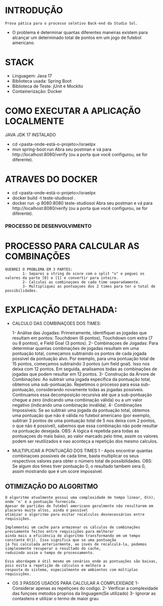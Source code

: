 # INTRODUÇÃO
    Prova pática para o processo seletivo Back-end da Studio Sol.
- O problema é determinar quantas diferentes maneiras existem para alcançar um determinado total de pontos 
   em um jogo de futebol americano.

# STACK
- Linguagem: Java 17
- Biblioteca usada: Spring Boot
- Biblioteca de Teste: jUnit e Mockito
- Containerização: Docker

# COMO EXECUTAR A APLICAÇÃO LOCALMENTE
JAVA JDK 17 INSTALADO
   - cd <pasta-onde-está-o-projeto>/israelpx
   - mvn spring-boot:run
     Abra seu postman e vá para http://localhost:8080/verify (ou a porta que você configurou, se for diferente).

# ATRAVES DO DOCKER
   - cd <pasta-onde-está-o-projeto>/israelpx
   - docker build -t teste-studiosol .
   - docker run -p 8080:8080 teste-studiosol 
     Abra seu postman e vá para http://localhost:8080/verify (ou a porta que você configurou, se for diferente).

### PROCESSO DE DESENVOLVIMENTO ###

# PROCESSO PARA CALCULAR AS COMBINAÇÕES
    QUEBREI O PROBLEMA EM 3 PARTES:
            1- Separei a string do score com o split "x" e peguei os valores da parte [0] e [1] e convertir para inteiro.
            2- Calculei as combinaçoes de cada time separadamente.
            3- Multipliquei as pontuaçoes dos 2 times para ter o total de possibilidades.

# EXPLICAÇÃO DETALHADA:

- CALCULO DAS COMBINAÇOES DOS TIMES:

    1- Análise das Jogadas:
        Primeiramente, identifiquei as jogadas que resultam em pontos: Touchdown (6 pontos), Touchdown com extra 
        (7 ou 8 pontos), e Field Goal (3 pontos).
    2- Combinaçoes de Jogadas:
        Para determinar quantas combinações de jogadas resultam em uma pontuação total, começamos subtraindo os pontos 
        de cada jogada possível da pontuação alvo. Por exemplo, para uma pontuação total de 15 pontos, começamos subtraindo 
        3 pontos (um field goal). Isso nos deixa com 12 pontos. 
        Em seguida, analisamos todas as combinações de jogadas que podem resultar em 12 pontos.
    3- Construção da Árvore de Combinações:
        Ao subtrair uma jogada específica da pontuação total, obtemos uma sub-pontuação. 
        Repetimos o processo para essa sub-pontuação, considerando novamente todas as jogadas possíveis. 
        Continuamos essa decomposição recursiva até que a sub-pontuação chegue a zero (indicando uma combinação válida) 
        ou a um valor negativo (indicando uma combinação inválida).
    4- Combinações Impossíveis:
        Se ao subtrair uma jogada da pontuação total, obtemos uma pontuação que não é válida no futebol americano 
        (por exemplo, subtrair 3 pontos de uma pontuação total de 5 nos deixa com 2 pontos, o que não é possível), 
        sabemos que essa combinação não pode resultar na pontuação desejada.
    OBS: A lógica é repetida para todas as pontuaçoes do mais baixo, ao valor marcado pelo time, assim os valores podem ser 
    reutilizados e nao aconteça a repetição dos mesmo calculos.

- MULTIPLICAR A PONTUAÇÃO DOS TIMES
    1 - Após encontrar quantas combinaçoes possiveis de cada time, basta multiplicar os seus respectivos valores 
        para obter o número total de possibilidades.
    OBS: Se algum dos times tiver pontuação 0, o resultado tambem sera 0, assim mostrando que é um score impossivel.


## OTIMIZAÇÃO DO ALGORITMO 
    O algoritmo atualmente possui uma complexidade de tempo linear, O(n), onde 'n' é a pontuação fornecida. 
    Apesar de partidas de futebol americano geralmente não resultarem em placares muito altos, ainda é possível 
    otimizar o algoritmo para evitar recalculos desnecessários entre requisições.

    Implementei um cache para armazenar os cálculos de combinações previamente feitos entre requisições para melhorar 
    ainda mais a eficiência do algoritmo transformando em um tempo constante O(1). Isso significa que se uma pontuação 
    já foi calculada anteriormente, ao invés de recalculá-la, podemos simplesmente recuperar o resultado do cache, 
    reduzindo assim o tempo de processamento.
    
    Essa abordagem é útil mesmo em cenários onde as pontuações são baixas, pois evita a repetição de cálculos e melhora a 
    resposta do sistema, especialmente em ambientes com múltiplas requisições.

- OS 3 PASSOS USADOS PARA CALCULAR A COMPLEXIDADE
        1- Considerar apenas as repetiçoes do codigo.
        2- Verificar a complexidade das funçoes metodos proprios da linguagem(Se utilizado)
        3- Ignorar as contastens e utilizar o termo de maior grau
